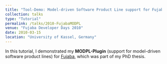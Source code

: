 ```yaml
---
title: "Tool-Demo: Model-driven Software Product Line support for Fujaba"
collection: talks
type: "Tutorial"
permalink: /talks/2010-FujabaMODPL
venue: "Fujaba Developer Days 2010"
date: 2010-03-15
location: "University of Kassel, Germany"
---
```


In this tutorial, I demonstrated my **MODPL-Plugin** (support for model-driven software product lines) for [Fujaba](https://de.wikipedia.org/wiki/Fujaba), which was part of my PhD thesis.